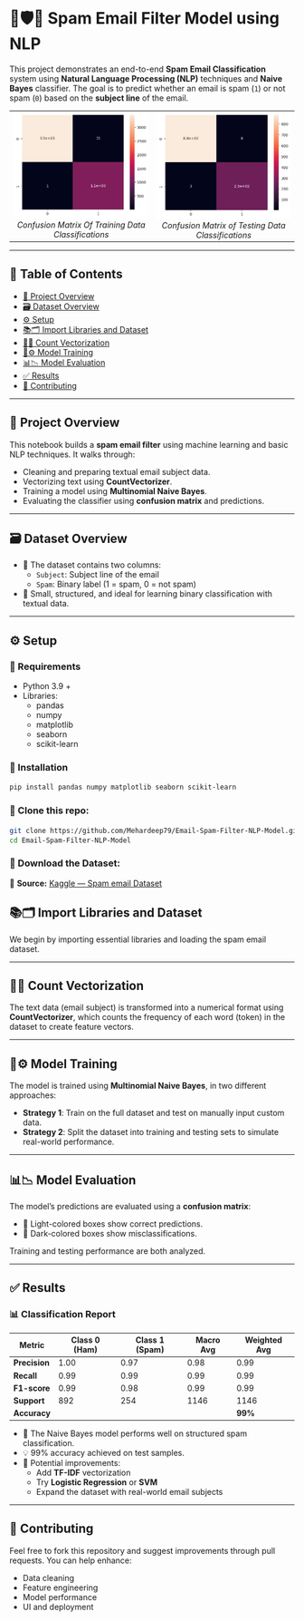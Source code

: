 # 📧🛡️🧠 Spam Email Filter Model using NLP

This project demonstrates an end-to-end **Spam Email Classification** system using **Natural Language Processing (NLP)** techniques and **Naive Bayes** classifier. The goal is to predict whether an email is spam (`1`) or not spam (`0`) based on the **subject line** of the email.

<table>
  <tr>
    <td align="center">
      <img src="assets/cm training data.png" width="100%" alt="training data"><br>
      <em>Confusion Matrix Of Training Data Classifications</em>
    </td>
    <td align="center">
      <img src="assets/cm testing data.png" width="100%" alt="testing data"><br>
      <em>Confusion Matrix of Testing Data Classifications</em>
    </td>
  </tr>
</table>

---

## 📑 Table of Contents

- [🚀 Project Overview](#-project-overview)
- [🗃️ Dataset Overview](#-dataset-overview)
- [⚙️ Setup](#-setup)
- [📚🗂️ Import Libraries and Dataset](#-import-libraries-and-dataset)
- [🔢🧠 Count Vectorization](#-count-vectorization)
- [🧠⚙️ Model Training](#-model-training)
- [📊📉 Model Evaluation](#-model-evaluation)
- [✅ Results](#-conclusions)
- [🤝 Contributing](#-contributing)

---

## 🚀 Project Overview

This notebook builds a **spam email filter** using machine learning and basic NLP techniques. It walks through:

- Cleaning and preparing textual email subject data.
- Vectorizing text using **CountVectorizer**.
- Training a model using **Multinomial Naive Bayes**.
- Evaluating the classifier using **confusion matrix** and predictions.

---

## 🗃️ Dataset Overview

- 📝 The dataset contains two columns:
  - `Subject`: Subject line of the email
  - `Spam`: Binary label (1 = spam, 0 = not spam)
- 📌 Small, structured, and ideal for learning binary classification with textual data.

---

## ⚙️ Setup

### 🔧 Requirements

- Python 3.9 + 
- Libraries:
  - pandas
  - numpy
  - matplotlib
  - seaborn
  - scikit-learn

### 🧰 Installation

```bash
pip install pandas numpy matplotlib seaborn scikit-learn
```
### 📂 Clone this repo:

```bash
git clone https://github.com/Mehardeep79/Email-Spam-Filter-NLP-Model.git
cd Email-Spam-Filter-NLP-Model
```
### 📂 Download the Dataset:

📍 **Source:** [Kaggle — Spam email Dataset](https://www.kaggle.com/datasets/jackksoncsie/spam-email-dataset)  

## 📚🗂️ Import Libraries and Dataset

We begin by importing essential libraries and loading the spam email dataset.

---

## 🔢🧠 Count Vectorization

The text data (email subject) is transformed into a numerical format using **CountVectorizer**, which counts the frequency of each word (token) in the dataset to create feature vectors.

---

## 🧠⚙️ Model Training

The model is trained using **Multinomial Naive Bayes**, in two different approaches:

- **Strategy 1**: Train on the full dataset and test on manually input custom data.
- **Strategy 2**: Split the dataset into training and testing sets to simulate real-world performance.

---

## 📊📉 Model Evaluation

The model’s predictions are evaluated using a **confusion matrix**:

- 📘 Light-colored boxes show correct predictions.
- 📕 Dark-colored boxes show misclassifications.

Training and testing performance are both analyzed.

---

## ✅ Results

### 📊 Classification Report

| Metric        | Class 0 (Ham) | Class 1 (Spam) | Macro Avg | Weighted Avg |
|---------------|---------------|----------------|-----------|--------------|
| **Precision** | 1.00          | 0.97           | 0.98      | 0.99         |
| **Recall**    | 0.99          | 0.99           | 0.99      | 0.99         |
| **F1-score**  | 0.99          | 0.98           | 0.99      | 0.99         |
| **Support**   | 892           | 254            | 1146      | 1146         |
| **Accuracy**  |               |                |           | **99%**     |


- 🧠 The Naive Bayes model performs well on structured spam classification.
- 💡 99% accuracy achieved on test samples.
- 🚀 Potential improvements:
  - Add **TF-IDF** vectorization
  - Try **Logistic Regression** or **SVM**
  - Expand the dataset with real-world email subjects



---

## 🤝 Contributing

Feel free to fork this repository and suggest improvements through pull requests. You can help enhance:

- Data cleaning
- Feature engineering
- Model performance
- UI and deployment

